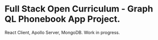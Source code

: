 # Full Stack Open Curriculum - Graph QL Phonebook App Project.

React Client, Apollo Server, MongoDB. Work in progress. 

